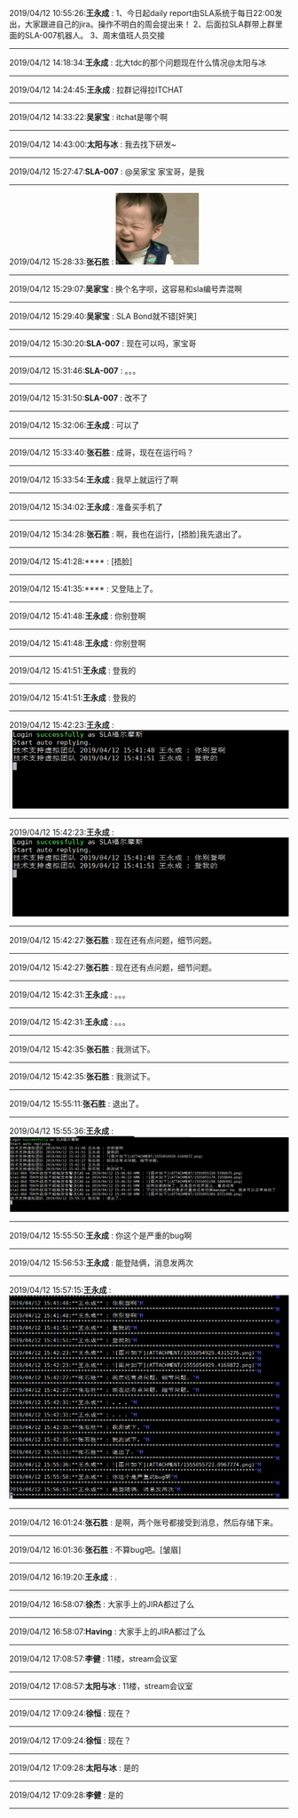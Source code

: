 2019/04/12 10:55:26:**王永成** : 1、今日起daily report由SLA系统于每日22:00发出，大家跟进自己的jira。操作不明白的周会提出来！
2、后面拉SLA群带上群里面的SLA-007机器人。
3、周末值班人员交接
*************************************************************************************
2019/04/12 14:18:34:**王永成** : 北大tdc的那个问题现在什么情况@太阳与冰 
*************************************************************************************
2019/04/12 14:24:45:**王永成** : 拉群记得拉ITCHAT
*************************************************************************************
2019/04/12 14:33:22:**吴家宝** : itchat是哪个啊
*************************************************************************************
2019/04/12 14:43:00:**太阳与冰** : 我去找下研发~
*************************************************************************************
2019/04/12 15:27:47:**SLA-007** : @吴家宝 家宝哥，是我
*************************************************************************************
2019/04/12 15:28:33:**张石胜** : ![图片如下](ATTACHMENT/1555054099.0529747.gif)
*******************************************************************************
2019/04/12 15:29:07:**吴家宝** : 换个名字呗，这容易和sla编号弄混啊
*************************************************************************************
2019/04/12 15:29:40:**吴家宝** : SLA Bond就不错[奸笑]
*************************************************************************************
2019/04/12 15:30:20:**SLA-007** : 现在可以吗，家宝哥
*************************************************************************************
2019/04/12 15:31:46:**SLA-007** : 。。。
*************************************************************************************
2019/04/12 15:31:50:**SLA-007** : 改不了
*************************************************************************************
2019/04/12 15:32:06:**王永成** : 可以了
*************************************************************************************
2019/04/12 15:33:40:**张石胜** : 成哥，现在在运行吗？
*************************************************************************************
2019/04/12 15:33:54:**王永成** : 我早上就运行了啊
*************************************************************************************
2019/04/12 15:34:02:**王永成** : 准备买手机了
*************************************************************************************
2019/04/12 15:34:28:**张石胜** : 啊，我也在运行，[捂脸]我先退出了。
*************************************************************************************
2019/04/12 15:41:28:**** : [捂脸]
*************************************************************************************
2019/04/12 15:41:35:**** : 又登陆上了。
*************************************************************************************
2019/04/12 15:41:48:**王永成** : 你别登啊
*************************************************************************************
2019/04/12 15:41:48:**王永成** : 你别登啊
*************************************************************************************
2019/04/12 15:41:51:**王永成** : 登我的
*************************************************************************************
2019/04/12 15:41:51:**王永成** : 登我的
*************************************************************************************
2019/04/12 15:42:23:**王永成** : ![图片如下](ATTACHMENT/1555054929.4315276.png)
*******************************************************************************
2019/04/12 15:42:23:**王永成** : ![图片如下](ATTACHMENT/1555054929.4169872.png)
*******************************************************************************
2019/04/12 15:42:27:**张石胜** : 现在还有点问题，细节问题。
*************************************************************************************
2019/04/12 15:42:27:**张石胜** : 现在还有点问题，细节问题。
*************************************************************************************
2019/04/12 15:42:31:**王永成** : 。。。
*************************************************************************************
2019/04/12 15:42:31:**王永成** : 。。。
*************************************************************************************
2019/04/12 15:42:35:**张石胜** : 我测试下。
*************************************************************************************
2019/04/12 15:42:35:**张石胜** : 我测试下。
*************************************************************************************
2019/04/12 15:55:11:**张石胜** : 退出了。
*************************************************************************************
2019/04/12 15:55:36:**王永成** : ![图片如下](ATTACHMENT/1555055723.0967774.png)
*******************************************************************************
2019/04/12 15:55:50:**王永成** : 你这个是严重的bug啊
*************************************************************************************
2019/04/12 15:56:53:**王永成** : 能登陆俩，消息发两次
*************************************************************************************
2019/04/12 15:57:15:**王永成** : ![图片如下](ATTACHMENT/1555055821.75203.png)
*******************************************************************************
2019/04/12 16:01:24:**张石胜** : 是啊，两个账号都接受到消息，然后存储下来。
*************************************************************************************
2019/04/12 16:01:36:**张石胜** : 不算bug吧。[皱眉]
*************************************************************************************
2019/04/12 16:19:20:**王永成** : .
*************************************************************************************
2019/04/12 16:58:07:**徐杰** : 大家手上的JIRA都过了么
*************************************************************************************
2019/04/12 16:58:07:**Having** : 大家手上的JIRA都过了么
*************************************************************************************
2019/04/12 17:08:57:**李健** : 11楼，stream会议室
*************************************************************************************
2019/04/12 17:08:57:**太阳与冰** : 11楼，stream会议室
*************************************************************************************
2019/04/12 17:09:24:**徐恒** : 现在？
*************************************************************************************
2019/04/12 17:09:24:**徐恒** : 现在？
*************************************************************************************
2019/04/12 17:09:28:**太阳与冰** : 是的
*************************************************************************************
2019/04/12 17:09:28:**李健** : 是的
*************************************************************************************
